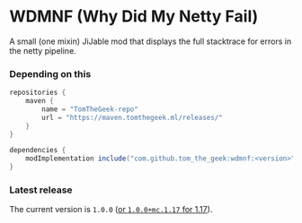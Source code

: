 # WDMNF (Why Did My Netty Fail)
A small (one mixin) JiJable mod that displays the full stacktrace for errors in the netty pipeline.

### Depending on this
```groovy
repositories {
    maven {
        name = "TomTheGeek-repo"
        url = "https://maven.tomthegeek.ml/releases/"
    }
}

dependencies {
    modImplementation include("com.github.tom_the_geek:wdmnf:<version>")
}
```

### Latest release
The current version is `1.0.0` ([or `1.0.0+mc.1.17` for 1.17](https://github.com/Tom-The-Geek/WDMNF/tree/1.17)).
